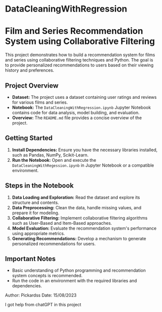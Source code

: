 # DataCleaningWithRegression

# Film and Series Recommendation System using Collaborative Filtering

This project demonstrates how to build a recommendation system for films and series using collaborative filtering techniques and Python. The goal is to provide personalized recommendations to users based on their viewing history and preferences.

## Project Overview

- **Dataset:** The project uses a dataset containing user ratings and reviews for various films and series.
- **Notebook:** The `DataCleaningWithRegression.ipynb` Jupyter Notebook contains code for data analysis, model building, and evaluation.
- **Overview:** The `README.md` file provides a concise overview of the project.

## Getting Started

1. **Install Dependencies:** Ensure you have the necessary libraries installed, such as Pandas, NumPy, Scikit-Learn.
2. **Run the Notebook:** Open and execute the `DataCleaningWithRegession.ipynb` in Jupyter Notebook or a compatible environment.

## Steps in the Notebook

1. **Data Loading and Exploration:** Read the dataset and explore its structure and contents.
2. **Data Preprocessing:** Clean the data, handle missing values, and prepare it for modeling.
3. **Collaborative Filtering:** Implement collaborative filtering algorithms such as User-Based and Item-Based approaches.
4. **Model Evaluation:** Evaluate the recommendation system's performance using appropriate metrics.
5. **Generating Recommendations:** Develop a mechanism to generate personalized recommendations for users.

## Important Notes

- Basic understanding of Python programming and recommendation system concepts is recommended.
- Run the code in an environment with the required libraries and dependencies.

Author: Pickardss
Date: 15/08/2023

I got help from chatGPT in this project
